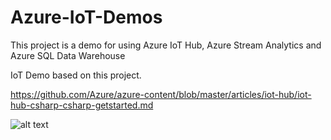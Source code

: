 # Azure-IoT-Demos

This project is a demo for using Azure IoT Hub, Azure Stream Analytics  and Azure SQL Data Warehouse

IoT Demo based on this project.

https://github.com/Azure/azure-content/blob/master/articles/iot-hub/iot-hub-csharp-csharp-getstarted.md

![alt text](https://joedantoni.files.wordpress.com/2016/06/iot-demo-graphic.png)
